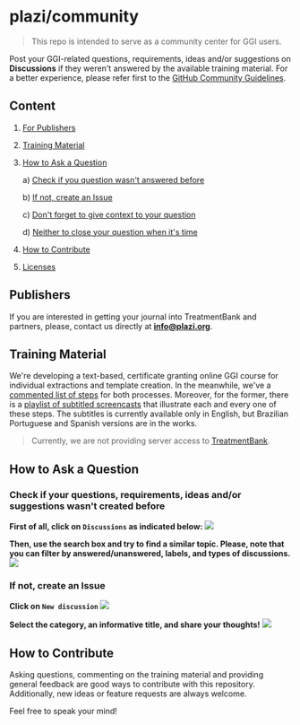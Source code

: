 # plazi/community

> This repo is intended to serve as a community center for GGI users. 

Post your GGI-related questions, requirements, ideas and/or suggestions on **Discussions** if they weren't answered by the available training material. For a better experience, please refer first to the [GitHub Community Guidelines](https://help.github.com/en/github/site-policy/github-community-guidelines).


## Content

1. [For Publishers](#Publishers)
2. [Training Material](#Training-Material)  
3. [How to Ask a Question](#How-to-Ask-a-Question)
    
    a) [Check if you question wasn't answered before](#check-if-you-question-wasnt-answered-before)
    
    b) [If not, create an Issue](#if-not-create-an-issue)
    
    c) [Don't forget to give context to your question](#dont-forget-to-give-context-to-your-question)
    
    d) [Neither to close your question when it's time](#neither-to-close-your-question-when-its-time)
4. [How to Contribute](#How-to-Contribute)  
5. [Licenses](#Licenses)


## Publishers
If you are interested in getting your journal into TreatmentBank and partners, please, contact us directly at **info@plazi.org**.  


## Training Material

We're developing a text-based, certificate granting online GGI course for individual extractions and template creation. In the meanwhile, we've a [commented list of steps](https://docs.google.com/document/d/1RM6N4dsWsHJrj1oDiEpFfUoM5SUtdlm0ntqRrJ5P07Y/edit?usp=sharing) for both processes. Moreover, for the former, there is a [playlist of subtitled screencasts](https://www.youtube.com/playlist?list=PLFbvkmnvLdUdGmmn8SR4xyRRxulvVu7BE) that illustrate each and every one of these steps. The subtitles is currently available only in English, but Brazilian Portuguese and Spanish versions are in the works.

> Currently, we are not providing server access to [TreatmentBank](http://tb.plazi.org/).


## How to Ask a Question

### Check if your questions, requirements, ideas and/or suggestions wasn't created before

**First of all, click on `Discussions` as indicated below:**
![](https://i.imgur.com/aKTnva7.png)

**Then, use the search box and try to find a similar topic. Please, note that you can filter by answered/unanswered, labels, and types of discussions.**
![](https://i.imgur.com/CGBLZEo.png)

### If not, create an Issue

**Click on `New discussion`**
![](https://i.imgur.com/9zY4K6a.png)

**Select the category, an informative title, and share your thoughts!** 
![](https://i.imgur.com/NgajinZ.png)


## How to Contribute

Asking questions, commenting on the training material and providing general feedback are good ways to contribute with this repository. Additionally, new ideas or feature requests are always welcome.

Feel free to speak your mind!
